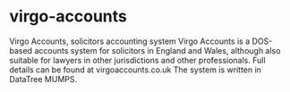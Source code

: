 # virgo-accounts
Virgo Accounts, solicitors accounting system
Virgo Accounts is a DOS-based accounts system for solicitors in England and Wales, although also suitable for lawyers in other jurisdictions and other professionals.
Full details can be found at virgoaccounts.co.uk
The system is written in DataTree MUMPS.
